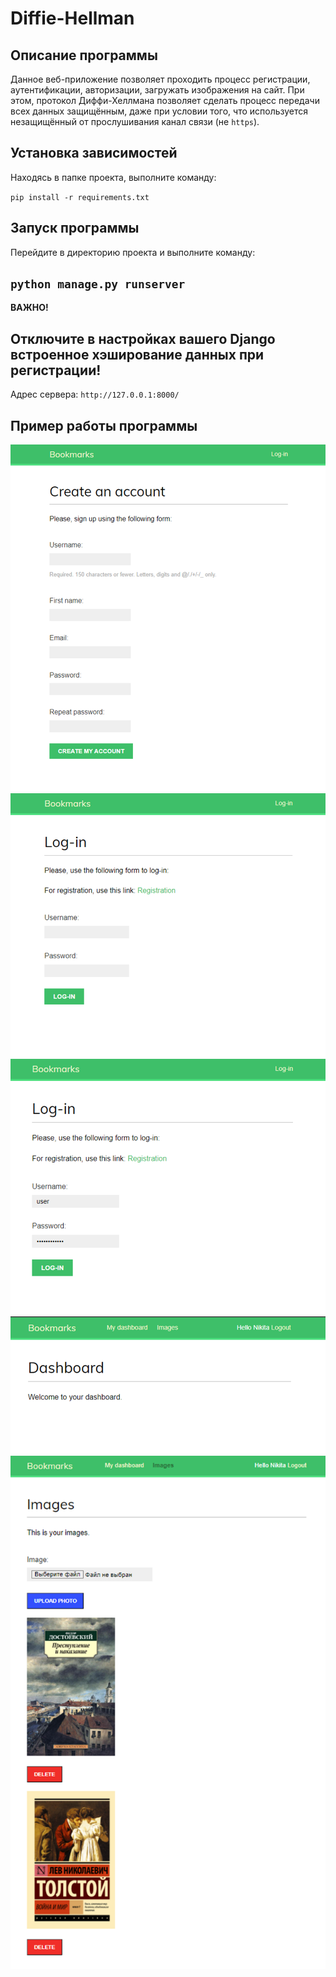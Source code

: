 # Diffie-Hellman

## Описание программы

Данное веб-приложение позволяет проходить процесс регистрации, аутентификации, авторизации, загружать изображения на сайт. При этом, протокол Диффи-Хеллмана позволяет сделать процесс передачи всех данных защищённым, даже при условии того, что используется незащищённый от прослушивания канал связи (не `https`).

## Установка зависимостей

Находясь в папке проекта, выполните команду:

`pip install -r requirements.txt`

## Запуск программы

Перейдите в директорию проекта и выполните команду:

`python manage.py runserver`
---------
**ВАЖНО!**

**Отключите в настройках вашего Django встроенное хэширование данных при регистрации!**
---------

Адрес сервера: `http://127.0.0.1:8000/`

## Пример работы программы

![ref_1](references/ref_1.png)
![ref_1](references/ref_2.png)
![ref_1](references/ref_3.png)
![ref_1](references/ref_4.png)
![ref_1](references/ref_5.png)